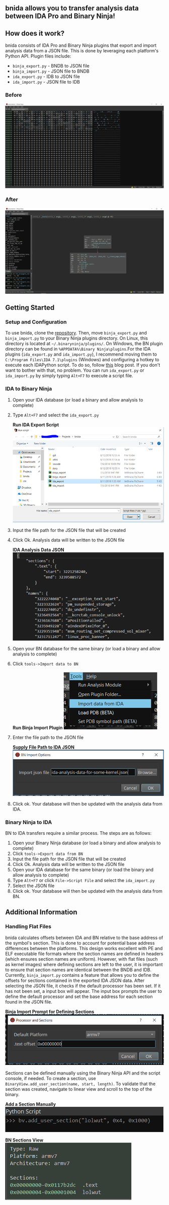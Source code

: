 ## bnida allows you to transfer analysis data between IDA Pro and Binary Ninja!

## How does it work?
bnida consists of IDA Pro and Binary Ninja plugins that export and import analysis data from a JSON file. This is done
by leveraging each platform's Python API. Plugin files
include:
* `binja_export.py` - BNDB to JSON file
* `binja_import.py` - JSON file to BNDB
* `ida_export.py` - IDB to JSON file
* `ida_import.py` - JSON file to IDB

### Before

![BN Before](public/before.PNG "Before Loading Analysis Data")

### After

![BN After](public/after.PNG "After Loading Analysis Data")

## Getting Started

### Setup and Configuration
To use bnida, clone the [repository](https://github.com/zznop/bnida). Then, move `binja_export.py` and `binja_import.py`
to your Binary Ninja plugins directory. On Linux, this directory is located at `~/.binaryninja/plugins/`. On Windows,
the BN plugin directory can be found in `%APPDATA%\Binary Ninja\plugins`.For the IDA plugins (`ida_export.py` and 
`ida_import.py`), I recommend moving them to `C:\Program Files\IDA 7.1\plugins` (Windows) and configuring a hotkey to
execute each IDAPython script. To do so, follow
[this](http://www.mopsled.com/2016/add-shortcut-for-idapython-script-ida-pro/) blog post. If you don't want to bother
with that, no problem. You can run `ida_export.py` or `ida_import.py` by simply typing `Alt+F7` to execute a script
file.

### IDA to Binary Ninja
1. Open your IDA database (or load a binary and allow analysis to complete)

2. Type `Alt+F7` and select the `ida_export.py`

    **Run IDA Export Script**
    ![Run IDA Export](public/ida-run-script.PNG "Run ida_export.py script")

3. Input the file path for the JSON file that will be created

4. Click Ok. Analysis data will be written to the JSON file

    **IDA Analysis Data JSON**
    ![IDA Analysis Data JSON](public/ida-exported-json.PNG "IDA Analysis Data JSON")

5. Open your BN database for the same binary (or load a binary and allow analysis to complete)
6. Click `tools->Import data to BN`

    **Run Binja Import Plugin**
    ![Run Binja Import](public/bn-tools-import-data.PNG "Run binja_import.py Plugin")

7. Enter the file path to the JSON file

    **Supply File Path to IDA JSON**
    ![Enter JSON File](public/bn-import-file-input.PNG "File path to IDA JSON")

8. Click ok. Your database will then be updated with the analysis data from IDA.

### Binary Ninja to IDA

BN to IDA transfers require a similar process. The steps are as follows:

1. Open your Binary Ninja database (or load a binary and allow analysis to complete)
2. Click `tools->Export data from BN`
3. Input the file path for the JSON file that will be created
4. Click Ok. Analysis data will be written to the JSON file
5. Open your IDA database for the same binary (or load the binary and allow analysis to complete)
6. Type `Alt+F7` or click `File->Script File` and select the `ida_import.py`
7. Select the JSON file
8. Click ok. Your database will then be updated with the analysis data from BN.

## Additional Information

### Handling Flat Files
bnida calculates offsets between IDA and BN relative to the base address of the symbol's section. This is done to 
account for potential base address differences between the platforms. This design works excellent with PE and ELF 
executable file formats where the section names are defined in headers (which ensures section names are uniform).
However, with flat files (such as kernel images) where defining sections are left to the user, it is important to ensure
that section names are identical between the BNDB and IDB. Currently, `binja_import.py` contains a feature that allows
you to define the offsets for sections contained in the exported IDA JSON data. After selecting the JSON file, it checks
if the default processor has been set. If it has not been set, a input box will appear. The input box prompts the user
to define the default processor and set the base address for each section found in the JSON file.

**Binja Import Prompt for Defining Sections**
![Defining Sections](public/flat-file-section-definition.PNG "Defining Sections")

Sections can be defined manually using the Binary Ninja API and the script console, if needed. To create a section, use
`BinaryView.add_user_section(name, start, length)`. To validate that the section was created, navigate to linear view
and scroll to the top of the binary.

**Add a Section Manually**
![Create Section Manually](public/bn-add-section.PNG "BN Add User Section")

**BN Sections View**
![BN Sections](public/bn-sections.PNG "BN Sections")
